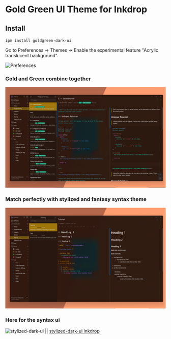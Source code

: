 # Gold Green UI Theme for Inkdrop

## Install

```
ipm install goldgreen-dark-ui 
```

Go to Preferences → Themes → Enable the experimental feature "Acrylic translucent background".

![Preferences](https://github.com/inkdropapp/vibrant-dark-ui/blob/master/img/windows-preferences.png?raw=true)

### Gold and Green combine together

![Screenshot1](https://github.com/khouwdevin/inkdrop-goldgreen-dark-ui/blob/master/img/img1.png?raw=true)

### Match perfectly with stylized and fantasy syntax theme

![Screenshot on Windows](https://github.com/khouwdevin/inkdrop-goldgreen-dark-ui/blob/master/img/img2.png?raw=true)

### Here for the syntax ui 

![stylized-dark-ui](https://github.com/khouwdevin/inkdrop-stylized-fantasy-syntax-theme) || [stylized-dark-ui inkdrop](https://my.inkdrop.app/plugins/goldgreen-dark-ui)